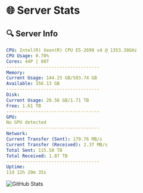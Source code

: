 # 🌐 Server Stats
## 🔍 Server Info
```yaml
CPU: Intel(R) Xeon(R) CPU E5-2699 v4 @ 1353.38GHz
CPU Usage: 0.70%
Cores: 44P | 88T
-----------------------------------
Memory:
Current Usage: 144.25 GB/503.74 GB
Available: 356.13 GB
-----------------------------------
Disk:
Current Usage: 20.56 GB/1.71 TB
Free: 1.61 TB
-----------------------------------
GPU:
No GPU detected
-----------------------------------
Network:
Current Transfer (Sent): 179.76 MB/s
Current Transfer (Received): 2.37 MB/s
Total Sent: 115.50 TB
Total Received: 1.87 TB
-----------------------------------
Uptime:
11d 12h 20m 35s
```
![GitHub Stats](https://img.shields.io/badge/Updated-2025-02-19_11:03:53-blue)